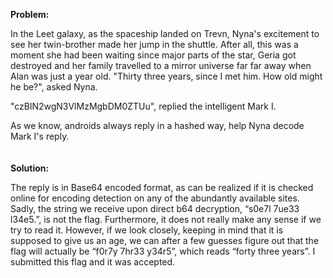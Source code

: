 <b>Problem:</b>

In the Leet galaxy, as the spaceship landed on Trevn, Nyna's excitement to see her twin-brother made her jump in the shuttle.
After all, this was a moment she had been waiting since major parts of the star, Geria got destroyed and 
her family travelled to a mirror universe far far away when Alan was just a year old.
"Thirty three years, since I met him. How old might he be?", asked Nyna.

"czBlN2wgN3VlMzMgbDM0ZTUu", replied the intelligent Mark I.

As we know, androids always reply in a hashed way, help Nyna decode Mark I's reply. 
<br><br><br>
<b>Solution:</b>

The reply is in Base64 encoded format, as can be realized if it is checked online for encoding detection on any of 
the abundantly available sites.
Sadly, the string we receive upon direct b64 decryption, “s0e7l 7ue33 l34e5.”, is not the flag.
Furthermore, it does not really make any sense if we try to read it.
However, if we look closely, keeping in mind that it is supposed to give us an age, we can after a few guesses figure out 
that the flag will actually be “f0r7y 7hr33 y34r5”, which reads “forty three years”.
I submitted this flag and it was accepted.
